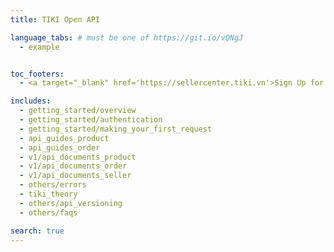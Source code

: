 ```yaml
---
title: TIKI Open API

language_tabs: # must be one of https://git.io/vQNgJ
  - example


toc_footers:
  - <a target="_blank" href='https://sellercenter.tiki.vn'>Sign Up for a Seller Key</a>

includes:
  - getting_started/overview
  - getting_started/authentication
  - getting_started/making_your_first_request
  - api_guides_product
  - api_guides_order
  - v1/api_documents_product
  - v1/api_documents_order
  - v1/api_documents_seller
  - others/errors
  - tiki_theory
  - others/api_versioning
  - others/faqs

search: true
---
```



